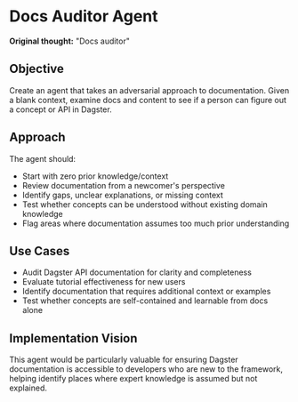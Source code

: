 # Docs Auditor Agent

**Original thought:** "Docs auditor"

## Objective

Create an agent that takes an adversarial approach to documentation. Given a blank context, examine docs and content to see if a person can figure out a concept or API in Dagster.

## Approach

The agent should:

- Start with zero prior knowledge/context
- Review documentation from a newcomer's perspective
- Identify gaps, unclear explanations, or missing context
- Test whether concepts can be understood without existing domain knowledge
- Flag areas where documentation assumes too much prior understanding

## Use Cases

- Audit Dagster API documentation for clarity and completeness
- Evaluate tutorial effectiveness for new users
- Identify documentation that requires additional context or examples
- Test whether concepts are self-contained and learnable from docs alone

## Implementation Vision

This agent would be particularly valuable for ensuring Dagster documentation is accessible to developers who are new to the framework, helping identify places where expert knowledge is assumed but not explained.
